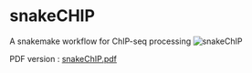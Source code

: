 # snakeCHIP
A snakemake workflow for ChIP-seq processing
![snakeChIP](https://github.com/user-attachments/assets/0067ad5c-57f8-4a66-a4e3-f40cac0fea31)

PDF version :
[snakeChIP.pdf](https://github.com/user-attachments/files/16285150/snakeChIP.pdf)


<object data="snakeChIP.pdf" type="application/pdf" width="100%"> 
</object>
